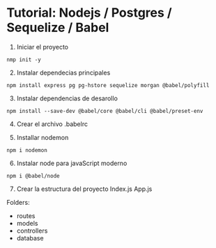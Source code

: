 # Tutorial: Nodejs / Postgres / Sequelize / Babel

1. Iniciar el proyecto
```
nmp init -y
```
2. Instalar dependecias principales
```
npm install express pg pg-hstore sequelize morgan @babel/polyfill
```
3. Instalar dependencias de desarollo
```
npm install --save-dev @babel/core @babel/cli @babel/preset-env
```
4. Crear el archivo .babelrc

5. Installar nodemon
```
npm i nodemon
```
6. Instalar node para javaScript moderno
```
npm i @babel/node
```
7. Crear la estructura del proyecto
Index.js 
App.js

Folders:
- routes
- models
- controllers
- database